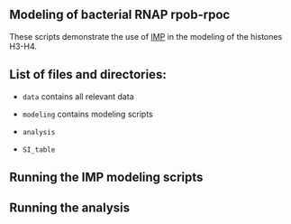 ## Modeling of bacterial RNAP rpob-rpoc

These scripts demonstrate the use of [IMP](http://salilab.org/imp) in the modeling of the histones H3-H4.

## List of files and directories:

- `data`	contains all relevant data

- `modeling`	contains modeling scripts

- `analysis`

- `SI_table`

## Running the IMP modeling scripts

## Running the analysis


